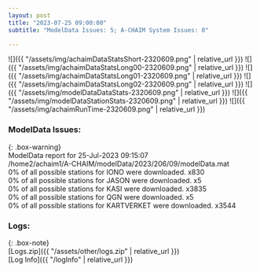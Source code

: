 ```yaml
---
layout: post
title: "2023-07-25 09:00:00"
subtitle: "ModelData Issues: 5; A-CHAIM System Issues: 0"

---
```


![]({{ "/assets/img/achaimDataStatsShort-2320609.png" | relative_url }})
![]({{ "/assets/img/achaimDataStatsLong00-2320609.png" | relative_url }})
![]({{ "/assets/img/achaimDataStatsLong01-2320609.png" | relative_url }})
![]({{ "/assets/img/achaimDataStatsLong02-2320609.png" | relative_url }})
![]({{ "/assets/img/modelDataDataStats-2320609.png" | relative_url }})
![]({{ "/assets/img/modelDataStationStats-2320609.png" | relative_url }})
![]({{ "/assets/img/achaimRunTime-2320609.png" | relative_url }})


### ModelData Issues:  
  
{: .box-warning}  
 ModelData report for 25-Jul-2023 09:15:07   
 /home2/achaim1/A-CHAIM/modelData/2023/206/09/modelData.mat   
 0% of all possible stations for IONO were downloaded. x830   
 0% of all possible stations for JASON were downloaded. x5   
 0% of all possible stations for KASI were downloaded. x3835   
 0% of all possible stations for QGN were downloaded. x5   
 0% of all possible stations for KARTVERKET were downloaded. x3544   
  


### Logs:  
  
{: .box-note}  
[Logs.zip]({{ "/assets/other/logs.zip" | relative_url }})  
[Log Info]({{ "/logInfo" | relative_url }})  

